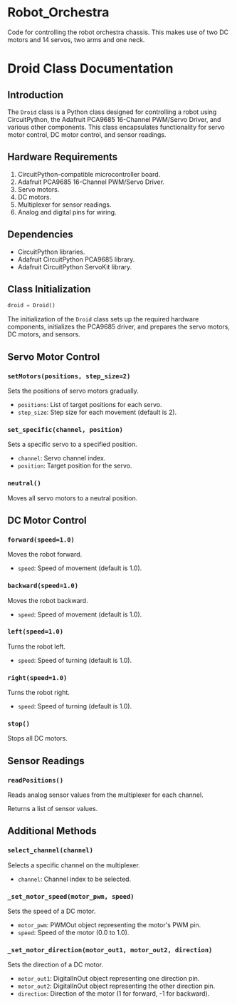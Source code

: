 # Robot_Orchestra
Code for controlling the robot orchestra chassis. This makes use of two DC motors and 14 servos, two arms and one neck.

# Droid Class Documentation

## Introduction

The `Droid` class is a Python class designed for controlling a robot using CircuitPython, the Adafruit PCA9685 16-Channel PWM/Servo Driver, and various other components. This class encapsulates functionality for servo motor control, DC motor control, and sensor readings.

## Hardware Requirements

1. CircuitPython-compatible microcontroller board.
2. Adafruit PCA9685 16-Channel PWM/Servo Driver.
3. Servo motors.
4. DC motors.
5. Multiplexer for sensor readings.
6. Analog and digital pins for wiring.

## Dependencies

- CircuitPython libraries.
- Adafruit CircuitPython PCA9685 library.
- Adafruit CircuitPython ServoKit library.

## Class Initialization

```python
droid = Droid()
```

The initialization of the `Droid` class sets up the required hardware components, initializes the PCA9685 driver, and prepares the servo motors, DC motors, and sensors.

## Servo Motor Control

### `setMotors(positions, step_size=2)`

Sets the positions of servo motors gradually.

- `positions`: List of target positions for each servo.
- `step_size`: Step size for each movement (default is 2).

### `set_specific(channel, position)`

Sets a specific servo to a specified position.

- `channel`: Servo channel index.
- `position`: Target position for the servo.

### `neutral()`

Moves all servo motors to a neutral position.

## DC Motor Control

### `forward(speed=1.0)`

Moves the robot forward.

- `speed`: Speed of movement (default is 1.0).

### `backward(speed=1.0)`

Moves the robot backward.

- `speed`: Speed of movement (default is 1.0).

### `left(speed=1.0)`

Turns the robot left.

- `speed`: Speed of turning (default is 1.0).

### `right(speed=1.0)`

Turns the robot right.

- `speed`: Speed of turning (default is 1.0).

### `stop()`

Stops all DC motors.

## Sensor Readings

### `readPositions()`

Reads analog sensor values from the multiplexer for each channel.

Returns a list of sensor values.

## Additional Methods

### `select_channel(channel)`

Selects a specific channel on the multiplexer.

- `channel`: Channel index to be selected.

### `_set_motor_speed(motor_pwm, speed)`

Sets the speed of a DC motor.

- `motor_pwm`: PWMOut object representing the motor's PWM pin.
- `speed`: Speed of the motor (0.0 to 1.0).

### `_set_motor_direction(motor_out1, motor_out2, direction)`

Sets the direction of a DC motor.

- `motor_out1`: DigitalInOut object representing one direction pin.
- `motor_out2`: DigitalInOut object representing the other direction pin.
- `direction`: Direction of the motor (1 for forward, -1 for backward).
